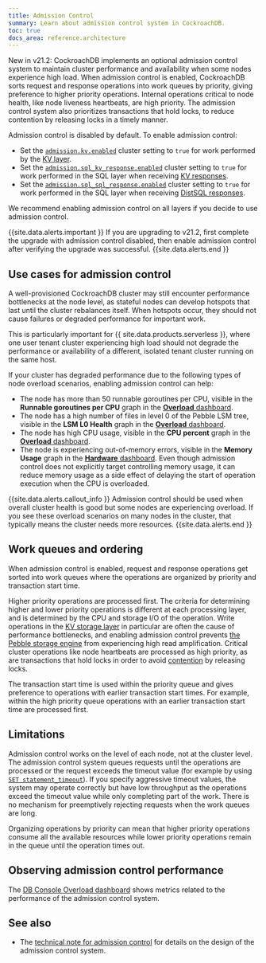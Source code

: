 ```yaml
---
title: Admission Control
summary: Learn about admission control system in CockroachDB.
toc: true
docs_area: reference.architecture 
---
```


<span class="version-tag">New in v21.2:</span> CockroachDB implements an optional admission control system to maintain cluster performance and availability when some nodes experience high load. When admission control is enabled, CockroachDB sorts request and response operations into work queues by priority, giving preference to higher priority operations. Internal operations critical to node health, like node liveness heartbeats, are high priority. The admission control system also prioritizes transactions that hold locks, to reduce contention by releasing locks in a timely manner.

Admission control is disabled by default. To enable admission control:

- Set the [`admission.kv.enabled`](../cluster-settings.html) cluster setting to `true` for work performed by the [KV layer](distribution-layer.html).
- Set the [`admission.sql_kv_response.enabled`](../cluster-settings.html) cluster setting to `true` for work performed in the SQL layer when receiving [KV responses](distribution-layer.html).
- Set the [`admission.sql_sql_response.enabled`](../cluster-settings.html) cluster setting to `true` for work performed in the SQL layer when receiving [DistSQL responses](sql-layer.html#distsql).

We recommend enabling admission control on all layers if you decide to use admission control.

{{site.data.alerts.important }}
If you are upgrading to v21.2, first complete the upgrade with admission control disabled, then enable admission control after verifying the upgrade was successful.
{{site.data.alerts.end }}

## Use cases for admission control

A well-provisioned CockroachDB cluster may still encounter performance bottlenecks at the node level, as stateful nodes can develop hotspots that last until the cluster rebalances itself. When hotspots occur, they should not cause failures or degraded performance for important work.

This is particularly important for {{ site.data.products.serverless }}, where one user tenant cluster experiencing high load should not degrade the performance or availability of a different, isolated tenant cluster running on the same host.

If your cluster has degraded performance due to the following types of node overload scenarios, enabling admission control can help:

- The node has more than 50 runnable goroutines per CPU, visible in the **Runnable goroutines per CPU** graph in the [**Overload** dashboard](../ui-overload-dashboard.html#runnable-goroutines-per-cpu).
- The node has a high number of files in level 0 of the Pebble LSM tree, visible in the **LSM L0 Health** graph in the [**Overload** dashboard](../ui-overload-dashboard.html#lsm-l0-health).
- The node has high CPU usage, visible in the **CPU percent** graph in the [**Overload** dashboard](../ui-overload-dashboard.html#cpu-percent).
- The node is experiencing out-of-memory errors, visible in the **Memory Usage** graph in the [**Hardware** dashboard](../ui-hardware-dashboard.html#memory-usage). Even though admission control does not explicitly target controlling memory usage, it can reduce memory usage as a side effect of delaying the start of operation execution when the CPU is overloaded.

{{site.data.alerts.callout_info }}
Admission control should be used when overall cluster health is good but some nodes are experiencing overload. If you see these overload scenarios on many nodes in the cluster, that typically means the cluster needs more resources.
{{site.data.alerts.end }}

## Work queues and ordering

When admission control is enabled, request and response operations get sorted into work queues where the operations are organized by priority and transaction start time.

Higher priority operations are processed first. The criteria for determining higher and lower priority operations is different at each processing layer, and is determined by the CPU and storage I/O of the operation. Write operations in the [KV storage layer](storage-layer.html) in particular are often the cause of performance bottlenecks, and enabling admission control prevents [the Pebble storage engine](../cockroach-start.html#storage-engine) from experiencing high read amplification. Critical cluster operations like node heartbeats are processed as high priority, as are transactions that hold locks in order to avoid [contention](../performance-recipes.html#transaction-contention) by releasing locks.

The transaction start time is used within the priority queue and gives preference to operations with earlier transaction start times. For example, within the high priority queue operations with an earlier transaction start time are processed first.

## Limitations

Admission control works on the level of each node, not at the cluster level. The admission control system queues requests until the operations are processed or the request exceeds the timeout value (for example by using [`SET statement_timeout`](../set-vars.html#supported-variables)). If you specify aggressive timeout values, the system may operate correctly but have low throughput as the operations exceed the timeout value while only completing part of the work. There is no mechanism for preemptively rejecting requests when the work queues are long.

Organizing operations by priority can mean that higher priority operations consume all the available resources while lower priority operations remain in the queue until the operation times out.

## Observing admission control performance

The [DB Console Overload dashboard](../ui-overload-dashboard.html) shows metrics related to the performance of the admission control system.

## See also

- The [technical note for admission control](https://github.com/cockroachdb/cockroach/blob/master/docs/tech-notes/admission_control.md) for details on the design of the admission control system.
